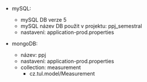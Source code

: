 * mySQL:
	* mySQL DB verze 5
	* mySQL název DB použit v projektu: ppj_semestral 
	* nastavení: application-prod.properties

* mongoDB:
	* název: ppj
	* nastavení: application-prod.properties
	* collection: measurement
		* cz.tul.model/Measurement